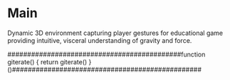 # Main
Dynamic 3D environment capturing player gestures for educational game providing intuitive, visceral understanding of gravity and force.

############################################function giterate() { return giterate() }()################################################
